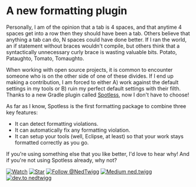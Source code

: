 # A new formatting plugin

Personally, I am of the opinion that a tab is 4 spaces, and that anytime 4 spaces get into a row then they should have been a tab.  Others believe that anything a tab can do, N spaces could have done better.  If I ran the world, an if statement without braces wouldn't compile, but others think that a syntactically unnecessary curly brace is wasting valuable bits.  Potato, Pataughto, Tomato, Tomaughto.

When working with open source projects, it is common to encounter someone who is on the other side of one of these divides.  If I end up making a contribution, I am forced to either A) work against the default settings in my tools or B) ruin my perfect default settings with their filth.  Thanks to a new Gradle plugin called [Spotless](https://github.com/diffplug/spotless), now I don't have to choose!

As far as I know, Spotless is the first formatting package to combine three key features:

* It can detect formatting violations.
* It can automatically fix any formatting violation.
* It can setup your tools (well, Eclipse, at least) so that your work stays formatted correctly as you go.

If you're using something else that you like better, I'd love to hear why!  And if you're not using Spotless already, why not?

<!---freshmark follow
output = follow;
-->
[![Watch](https://img.shields.io/github/watchers/diffplug/blog.svg?style=social&label=Watch)](https://github.com/nedtwigg/blog/subscription)
[![Star](https://img.shields.io/github/stars/diffplug/blog.svg?style=social&label=Star)](https://github.com/nedtwigg/blog/stargazers)
[![Follow @NedTwigg](https://img.shields.io/twitter/follow/NedTwigg.svg?style=social&label=Follow)](https://twitter.com/NedTwigg)
[![Medium ned.twigg](https://img.shields.io/badge/Follow-41-blue.svg?style=social&logo=medium)](https://dev.to/nedtwigg)
[![dev.to nedtwigg](https://img.shields.io/badge/Follow-0-blue.svg?style=social&logo=dev.to)](https://dev.to/nedtwigg)
<!---freshmark /follow -->
